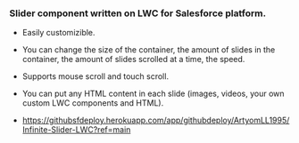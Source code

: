 ### Slider component written on LWC for Salesforce platform. 

* Easily customizible. 

* You can change the size of the container, the amount of slides in the container, the amount of slides scrolled at a time, the speed.

* Supports mouse scroll and touch scroll.

* You can put any HTML content in each slide (images, videos, your own custom LWC components and HTML).

* https://githubsfdeploy.herokuapp.com/app/githubdeploy/ArtyomLL1995/Infinite-Slider-LWC?ref=main
